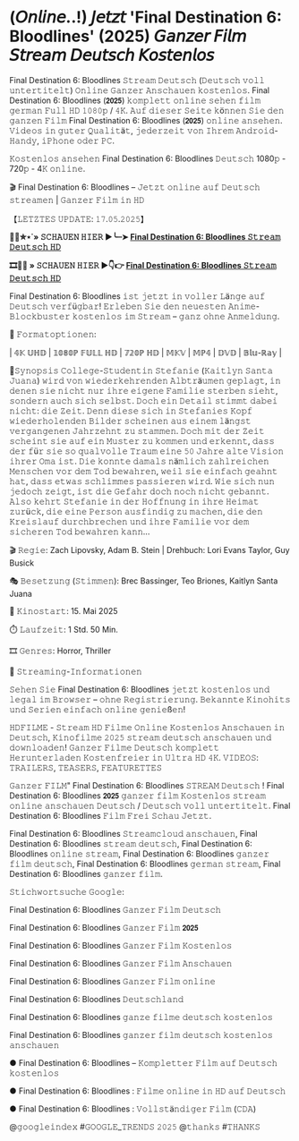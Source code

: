# (𝘖𝘯𝘭𝘪𝘯𝘦..!) 𝘑𝘦𝘵𝘻𝘵 'Final Destination 6: Bloodlines' (2025) 𝘎𝘢𝘯𝘻𝘦𝘳 𝘍𝘪𝘭𝘮 𝘚𝘵𝘳𝘦𝘢𝘮 𝘋𝘦𝘶𝘵𝘴𝘤𝘩 𝘒𝘰𝘴𝘵𝘦𝘯𝘭𝘰𝘴

Final Destination 6: Bloodlines 𝚂𝚝𝚛𝚎𝚊𝚖 𝙳𝚎𝚞𝚝𝚜𝚌𝚑 (𝙳𝚎𝚞𝚝𝚜𝚌𝚑 𝚟𝚘𝚕𝚕 𝚞𝚗𝚝𝚎𝚛𝚝𝚒𝚝𝚎𝚕𝚝) 𝙾𝚗𝚕𝚒𝚗𝚎 𝙶𝚊𝚗𝚣𝚎𝚛 𝙰𝚗𝚜𝚌𝚑𝚊𝚞𝚎𝚗 𝚔𝚘𝚜𝚝𝚎𝚗𝚕𝚘𝚜. Final Destination 6: Bloodlines (𝟮𝟬𝟮𝟱) 𝚔𝚘𝚖𝚙𝚕𝚎𝚝𝚝 𝚘𝚗𝚕𝚒𝚗𝚎 𝚜𝚎𝚑𝚎𝚗 𝚏𝚒𝚕𝚖 𝚐𝚎𝚛𝚖𝚊𝚗 𝙵𝚞𝚕𝚕 𝙷𝙳 𝟷𝟶𝟾𝟶𝚙 / 𝟺𝙺. 𝙰𝚞𝚏 𝚍𝚒𝚎𝚜𝚎𝚛 𝚂𝚎𝚒𝚝𝚎 𝚔ö𝚗𝚗𝚎𝚗 𝚂𝚒𝚎 𝚍𝚎𝚗 𝚐𝚊𝚗𝚣𝚎𝚗 𝙵𝚒𝚕𝚖 Final Destination 6: Bloodlines (𝟮𝟬𝟮𝟱) 𝚘𝚗𝚕𝚒𝚗𝚎 𝚊𝚗𝚜𝚎𝚑𝚎𝚗. 𝚅𝚒𝚍𝚎𝚘𝚜 𝚒𝚗 𝚐𝚞𝚝𝚎𝚛 𝚀𝚞𝚊𝚕𝚒𝚝ä𝚝, 𝚓𝚎𝚍𝚎𝚛𝚣𝚎𝚒𝚝 𝚟𝚘𝚗 𝙸𝚑𝚛𝚎𝚖 𝙰𝚗𝚍𝚛𝚘𝚒𝚍-𝙷𝚊𝚗𝚍𝚢, 𝚒𝙿𝚑𝚘𝚗𝚎 𝚘𝚍𝚎𝚛 𝙿𝙲.

𝙺𝚘𝚜𝚝𝚎𝚗𝚕𝚘𝚜 𝚊𝚗𝚜𝚎𝚑𝚎𝚗 Final Destination 6: Bloodlines 𝙳𝚎𝚞𝚝𝚜𝚌𝚑 1080𝚙 - 720𝚙 - 4𝙺 𝚘𝚗𝚕𝚒𝚗𝚎.

🎬 Final Destination 6: Bloodlines – 𝙹𝚎𝚝𝚣𝚝 𝚘𝚗𝚕𝚒𝚗𝚎 𝚊𝚞𝚏 𝙳𝚎𝚞𝚝𝚜𝚌𝚑 𝚜𝚝𝚛𝚎𝚊𝚖𝚎𝚗 | 𝙶𝚊𝚗𝚣𝚎𝚛 𝙵𝚒𝚕𝚖 𝚒𝚗 𝙷𝙳

【𝙻𝙴𝚃𝚉𝚃𝙴𝚂 𝚄𝙿𝙳𝙰𝚃𝙴: 𝟷𝟽.𝟶𝟻.𝟸𝟶𝟸𝟻】

**🍿🎥✮⋆˙» 𝚂𝙲𝙷𝙰𝚄𝙴𝙽 𝙷𝙸𝙴𝚁 ▶️╰┈➤ [Final Destination 6: Bloodlines 𝚂𝚝𝚛𝚎𝚊𝚖 𝙳𝚎𝚞𝚝𝚜𝚌𝚑 𝙷𝙳](https://t.co/jwSzYDXrGw)**

**🎞️🔴✅ » 𝚂𝙲𝙷𝙰𝚄𝙴𝙽 𝙷𝙸𝙴𝚁 ▶👇👉 [Final Destination 6: Bloodlines 𝚂𝚝𝚛𝚎𝚊𝚖 𝙳𝚎𝚞𝚝𝚜𝚌𝚑 𝙷𝙳](https://t.co/jwSzYDXrGw)**

Final Destination 6: Bloodlines 𝚒𝚜𝚝 𝚓𝚎𝚝𝚣𝚝 𝚒𝚗 𝚟𝚘𝚕𝚕𝚎𝚛 𝙻ä𝚗𝚐𝚎 𝚊𝚞𝚏 𝙳𝚎𝚞𝚝𝚜𝚌𝚑 𝚟𝚎𝚛𝚏ü𝚐𝚋𝚊𝚛! 𝙴𝚛𝚕𝚎𝚋𝚎𝚗 𝚂𝚒𝚎 𝚍𝚎𝚗 𝚗𝚎𝚞𝚎𝚜𝚝𝚎𝚗 𝙰𝚗𝚒𝚖𝚎-𝙱𝚕𝚘𝚌𝚔𝚋𝚞𝚜𝚝𝚎𝚛 𝚔𝚘𝚜𝚝𝚎𝚗𝚕𝚘𝚜 𝚒𝚖 𝚂𝚝𝚛𝚎𝚊𝚖 – 𝚐𝚊𝚗𝚣 𝚘𝚑𝚗𝚎 𝙰𝚗𝚖𝚎𝚕𝚍𝚞𝚗𝚐.

🎥 𝙵𝚘𝚛𝚖𝚊𝚝𝚘𝚙𝚝𝚒𝚘𝚗𝚎𝚗:

| 𝟜𝕂 𝕌ℍ𝔻 | 𝟙𝟘𝟠𝟘ℙ 𝔽𝕌𝕃𝕃 ℍ𝔻 | 𝟟𝟚𝟘ℙ ℍ𝔻 | 𝕄𝕂𝕍 | 𝕄ℙ𝟜 | 𝔻𝕍𝔻 | 𝔹𝕝𝕦-ℝ𝕒𝕪 |

📖𝚂𝚢𝚗𝚘𝚙𝚜𝚒𝚜 𝙲𝚘𝚕𝚕𝚎𝚐𝚎-𝚂𝚝𝚞𝚍𝚎𝚗𝚝𝚒𝚗 𝚂𝚝𝚎𝚏𝚊𝚗𝚒𝚎 (𝙺𝚊𝚒𝚝𝚕𝚢𝚗 𝚂𝚊𝚗𝚝𝚊 𝙹𝚞𝚊𝚗𝚊) 𝚠𝚒𝚛𝚍 𝚟𝚘𝚗 𝚠𝚒𝚎𝚍𝚎𝚛𝚔𝚎𝚑𝚛𝚎𝚗𝚍𝚎𝚗 𝙰𝚕𝚋𝚝𝚛ä𝚞𝚖𝚎𝚗 𝚐𝚎𝚙𝚕𝚊𝚐𝚝, 𝚒𝚗 𝚍𝚎𝚗𝚎𝚗 𝚜𝚒𝚎 𝚗𝚒𝚌𝚑𝚝 𝚗𝚞𝚛 𝚒𝚑𝚛𝚎 𝚎𝚒𝚐𝚎𝚗𝚎 𝙵𝚊𝚖𝚒𝚕𝚒𝚎 𝚜𝚝𝚎𝚛𝚋𝚎𝚗 𝚜𝚒𝚎𝚑𝚝, 𝚜𝚘𝚗𝚍𝚎𝚛𝚗 𝚊𝚞𝚌𝚑 𝚜𝚒𝚌𝚑 𝚜𝚎𝚕𝚋𝚜𝚝. 𝙳𝚘𝚌𝚑 𝚎𝚒𝚗 𝙳𝚎𝚝𝚊𝚒𝚕 𝚜𝚝𝚒𝚖𝚖𝚝 𝚍𝚊𝚋𝚎𝚒 𝚗𝚒𝚌𝚑𝚝: 𝚍𝚒𝚎 𝚉𝚎𝚒𝚝. 𝙳𝚎𝚗𝚗 𝚍𝚒𝚎𝚜𝚎 𝚜𝚒𝚌𝚑 𝚒𝚗 𝚂𝚝𝚎𝚏𝚊𝚗𝚒𝚎𝚜 𝙺𝚘𝚙𝚏 𝚠𝚒𝚎𝚍𝚎𝚛𝚑𝚘𝚕𝚎𝚗𝚍𝚎𝚗 𝙱𝚒𝚕𝚍𝚎𝚛 𝚜𝚌𝚑𝚎𝚒𝚗𝚎𝚗 𝚊𝚞𝚜 𝚎𝚒𝚗𝚎𝚖 𝚕ä𝚗𝚐𝚜𝚝 𝚟𝚎𝚛𝚐𝚊𝚗𝚐𝚎𝚗𝚎𝚗 𝙹𝚊𝚑𝚛𝚣𝚎𝚑𝚗𝚝 𝚣𝚞 𝚜𝚝𝚊𝚖𝚖𝚎𝚗. 𝙳𝚘𝚌𝚑 𝚖𝚒𝚝 𝚍𝚎𝚛 𝚉𝚎𝚒𝚝 𝚜𝚌𝚑𝚎𝚒𝚗𝚝 𝚜𝚒𝚎 𝚊𝚞𝚏 𝚎𝚒𝚗 𝙼𝚞𝚜𝚝𝚎𝚛 𝚣𝚞 𝚔𝚘𝚖𝚖𝚎𝚗 𝚞𝚗𝚍 𝚎𝚛𝚔𝚎𝚗𝚗𝚝, 𝚍𝚊𝚜𝚜 𝚍𝚎𝚛 𝚏ü𝚛 𝚜𝚒𝚎 𝚜𝚘 𝚚𝚞𝚊𝚕𝚟𝚘𝚕𝚕𝚎 𝚃𝚛𝚊𝚞𝚖 𝚎𝚒𝚗𝚎 𝟻𝟶 𝙹𝚊𝚑𝚛𝚎 𝚊𝚕𝚝𝚎 𝚅𝚒𝚜𝚒𝚘𝚗 𝚒𝚑𝚛𝚎𝚛 𝙾𝚖𝚊 𝚒𝚜𝚝. 𝙳𝚒𝚎 𝚔𝚘𝚗𝚗𝚝𝚎 𝚍𝚊𝚖𝚊𝚕𝚜 𝚗ä𝚖𝚕𝚒𝚌𝚑 𝚣𝚊𝚑𝚕𝚛𝚎𝚒𝚌𝚑𝚎𝚗 𝙼𝚎𝚗𝚜𝚌𝚑𝚎𝚗 𝚟𝚘𝚛 𝚍𝚎𝚖 𝚃𝚘𝚍 𝚋𝚎𝚠𝚊𝚑𝚛𝚎𝚗, 𝚠𝚎𝚒𝚕 𝚜𝚒𝚎 𝚎𝚒𝚗𝚏𝚊𝚌𝚑 𝚐𝚎𝚊𝚑𝚗𝚝 𝚑𝚊𝚝, 𝚍𝚊𝚜𝚜 𝚎𝚝𝚠𝚊𝚜 𝚜𝚌𝚑𝚕𝚒𝚖𝚖𝚎𝚜 𝚙𝚊𝚜𝚜𝚒𝚎𝚛𝚎𝚗 𝚠𝚒𝚛𝚍. 𝚆𝚒𝚎 𝚜𝚒𝚌𝚑 𝚗𝚞𝚗 𝚓𝚎𝚍𝚘𝚌𝚑 𝚣𝚎𝚒𝚐𝚝, 𝚒𝚜𝚝 𝚍𝚒𝚎 𝙶𝚎𝚏𝚊𝚑𝚛 𝚍𝚘𝚌𝚑 𝚗𝚘𝚌𝚑 𝚗𝚒𝚌𝚑𝚝 𝚐𝚎𝚋𝚊𝚗𝚗𝚝. 𝙰𝚕𝚜𝚘 𝚔𝚎𝚑𝚛𝚝 𝚂𝚝𝚎𝚏𝚊𝚗𝚒𝚎 𝚒𝚗 𝚍𝚎𝚛 𝙷𝚘𝚏𝚏𝚗𝚞𝚗𝚐 𝚒𝚗 𝚒𝚑𝚛𝚎 𝙷𝚎𝚒𝚖𝚊𝚝 𝚣𝚞𝚛ü𝚌𝚔, 𝚍𝚒𝚎 𝚎𝚒𝚗𝚎 𝙿𝚎𝚛𝚜𝚘𝚗 𝚊𝚞𝚜𝚏𝚒𝚗𝚍𝚒𝚐 𝚣𝚞 𝚖𝚊𝚌𝚑𝚎𝚗, 𝚍𝚒𝚎 𝚍𝚎𝚗 𝙺𝚛𝚎𝚒𝚜𝚕𝚊𝚞𝚏 𝚍𝚞𝚛𝚌𝚑𝚋𝚛𝚎𝚌𝚑𝚎𝚗 𝚞𝚗𝚍 𝚒𝚑𝚛𝚎 𝙵𝚊𝚖𝚒𝚕𝚒𝚎 𝚟𝚘𝚛 𝚍𝚎𝚖 𝚜𝚒𝚌𝚑𝚎𝚛𝚎𝚗 𝚃𝚘𝚍 𝚋𝚎𝚠𝚊𝚑𝚛𝚎𝚗 𝚔𝚊𝚗𝚗...

🎬 𝚁𝚎𝚐𝚒𝚎: Zach Lipovsky, Adam B. Stein | Drehbuch: Lori Evans Taylor, Guy Busick

🎭 𝙱𝚎𝚜𝚎𝚝𝚣𝚞𝚗𝚐 (𝚂𝚝𝚒𝚖𝚖𝚎𝚗): Brec Bassinger, Teo Briones, Kaitlyn Santa Juana

📆 𝙺𝚒𝚗𝚘𝚜𝚝𝚊𝚛𝚝: 15. Mai 2025 

⏱️ 𝙻𝚊𝚞𝚏𝚣𝚎𝚒𝚝: 1 Std. 50 Min.

🎞️ 𝙶𝚎𝚗𝚛𝚎𝚜: Horror, Thriller

📡 𝚂𝚝𝚛𝚎𝚊𝚖𝚒𝚗𝚐-𝙸𝚗𝚏𝚘𝚛𝚖𝚊𝚝𝚒𝚘𝚗𝚎𝚗

𝚂𝚎𝚑𝚎𝚗 𝚂𝚒𝚎 Final Destination 6: Bloodlines 𝚓𝚎𝚝𝚣𝚝 𝚔𝚘𝚜𝚝𝚎𝚗𝚕𝚘𝚜 𝚞𝚗𝚍 𝚕𝚎𝚐𝚊𝚕 𝚒𝚖 𝙱𝚛𝚘𝚠𝚜𝚎𝚛 – 𝚘𝚑𝚗𝚎 𝚁𝚎𝚐𝚒𝚜𝚝𝚛𝚒𝚎𝚛𝚞𝚗𝚐. 𝙱𝚎𝚔𝚊𝚗𝚗𝚝𝚎 𝙺𝚒𝚗𝚘𝚑𝚒𝚝𝚜 𝚞𝚗𝚍 𝚂𝚎𝚛𝚒𝚎𝚗 𝚎𝚒𝚗𝚏𝚊𝚌𝚑 𝚘𝚗𝚕𝚒𝚗𝚎 𝚐𝚎𝚗𝚒𝚎ß𝚎𝚗!

𝙷𝙳𝙵𝙸𝙻𝙼𝙴 - 𝚂𝚝𝚛𝚎𝚊𝚖 𝙷𝙳 𝙵𝚒𝚕𝚖𝚎 𝙾𝚗𝚕𝚒𝚗𝚎 𝙺𝚘𝚜𝚝𝚎𝚗𝚕𝚘𝚜 𝙰𝚗𝚜𝚌𝚑𝚊𝚞𝚎𝚗 𝚒𝚗 𝙳𝚎𝚞𝚝𝚜𝚌𝚑, 𝙺𝚒𝚗𝚘𝚏𝚒𝚕𝚖𝚎 𝟸𝟶𝟸𝟻 𝚜𝚝𝚛𝚎𝚊𝚖 𝚍𝚎𝚞𝚝𝚜𝚌𝚑 𝚊𝚗𝚜𝚌𝚑𝚊𝚞𝚎𝚗 𝚞𝚗𝚍 𝚍𝚘𝚠𝚗𝚕𝚘𝚊𝚍𝚎𝚗! 𝙶𝚊𝚗𝚣𝚎𝚛 𝙵𝚒𝚕𝚖𝚎 𝙳𝚎𝚞𝚝𝚜𝚌𝚑 𝚔𝚘𝚖𝚙𝚕𝚎𝚝𝚝 𝙷𝚎𝚛𝚞𝚗𝚝𝚎𝚛𝚕𝚊𝚍𝚎𝚗 𝙺𝚘𝚜𝚝𝚎𝚗𝚏𝚛𝚎𝚒𝚎𝚛 𝚒𝚗 𝚄𝚕𝚝𝚛𝚊 𝙷𝙳 𝟺𝙺. 𝚅𝙸𝙳𝙴𝙾𝚂: 𝚃𝚁𝙰𝙸𝙻𝙴𝚁𝚂, 𝚃𝙴𝙰𝚂𝙴𝚁𝚂, 𝙵𝙴𝙰𝚃𝚄𝚁𝙴𝚃𝚃𝙴𝚂

𝙶𝚊𝚗𝚣𝚎𝚛 𝙵𝙸𝙻𝙼" Final Destination 6: Bloodlines 𝚂𝚃𝚁𝙴𝙰𝙼 𝙳𝚎𝚞𝚝𝚜𝚌𝚑 ! Final Destination 6: Bloodlines 𝟮𝟬𝟮𝟱 𝚐𝚊𝚗𝚣𝚎𝚛 𝚏𝚒𝚕𝚖 𝙺𝚘𝚜𝚝𝚎𝚗𝚕𝚘𝚜 𝚜𝚝𝚛𝚎𝚊𝚖 𝚘𝚗𝚕𝚒𝚗𝚎 𝚊𝚗𝚜𝚌𝚑𝚊𝚞𝚎𝚗 𝙳𝚎𝚞𝚝𝚜𝚌𝚑 / 𝙳𝚎𝚞𝚝𝚜𝚌𝚑 𝚟𝚘𝚕𝚕 𝚞𝚗𝚝𝚎𝚛𝚝𝚒𝚝𝚎𝚕𝚝. Final Destination 6: Bloodlines 𝙵𝚒𝚕𝚖 𝙵𝚛𝚎𝚒 𝚂𝚌𝚑𝚊𝚞 𝙹𝚎𝚝𝚣𝚝.

Final Destination 6: Bloodlines 𝚂𝚝𝚛𝚎𝚊𝚖𝚌𝚕𝚘𝚞𝚍 𝚊𝚗𝚜𝚌𝚑𝚊𝚞𝚎𝚗, Final Destination 6: Bloodlines 𝚜𝚝𝚛𝚎𝚊𝚖 𝚍𝚎𝚞𝚝𝚜𝚌𝚑, Final Destination 6: Bloodlines 𝚘𝚗𝚕𝚒𝚗𝚎 𝚜𝚝𝚛𝚎𝚊𝚖, Final Destination 6: Bloodlines 𝚐𝚊𝚗𝚣𝚎𝚛 𝚏𝚒𝚕𝚖 𝚍𝚎𝚞𝚝𝚜𝚌𝚑, Final Destination 6: Bloodlines 𝚐𝚎𝚛𝚖𝚊𝚗 𝚜𝚝𝚛𝚎𝚊𝚖, Final Destination 6: Bloodlines 𝚐𝚊𝚗𝚣𝚎𝚛 𝚏𝚒𝚕𝚖.

𝚂𝚝𝚒𝚌𝚑𝚠𝚘𝚛𝚝𝚜𝚞𝚌𝚑𝚎 𝙶𝚘𝚘𝚐𝚕𝚎:

Final Destination 6: Bloodlines 𝙶𝚊𝚗𝚣𝚎𝚛 𝙵𝚒𝚕𝚖 𝙳𝚎𝚞𝚝𝚜𝚌𝚑

Final Destination 6: Bloodlines 𝙶𝚊𝚗𝚣𝚎𝚛 𝙵𝚒𝚕𝚖 𝟮𝟬𝟮𝟱

Final Destination 6: Bloodlines 𝙶𝚊𝚗𝚣𝚎𝚛 𝙵𝚒𝚕𝚖 𝙺𝚘𝚜𝚝𝚎𝚗𝚕𝚘𝚜

Final Destination 6: Bloodlines 𝙶𝚊𝚗𝚣𝚎𝚛 𝙵𝚒𝚕𝚖 𝙰𝚗𝚜𝚌𝚑𝚊𝚞𝚎𝚗

Final Destination 6: Bloodlines 𝙶𝚊𝚗𝚣𝚎𝚛 𝙵𝚒𝚕𝚖 𝚘𝚗𝚕𝚒𝚗𝚎

Final Destination 6: Bloodlines 𝙳𝚎𝚞𝚝𝚜𝚌𝚑𝚕𝚊𝚗𝚍

Final Destination 6: Bloodlines 𝚐𝚊𝚗𝚣𝚎 𝚏𝚒𝚕𝚖𝚎 𝚍𝚎𝚞𝚝𝚜𝚌𝚑 𝚔𝚘𝚜𝚝𝚎𝚗𝚕𝚘𝚜

Final Destination 6: Bloodlines 𝚐𝚊𝚗𝚣𝚎𝚛 𝚏𝚒𝚕𝚖 𝚍𝚎𝚞𝚝𝚜𝚌𝚑 𝚔𝚘𝚜𝚝𝚎𝚗𝚕𝚘𝚜 𝚊𝚗𝚜𝚌𝚑𝚊𝚞𝚎𝚗

● Final Destination 6: Bloodlines – 𝙺𝚘𝚖𝚙𝚕𝚎𝚝𝚝𝚎𝚛 𝙵𝚒𝚕𝚖 𝚊𝚞𝚏 𝙳𝚎𝚞𝚝𝚜𝚌𝚑 𝚔𝚘𝚜𝚝𝚎𝚗𝚕𝚘𝚜 

● Final Destination 6: Bloodlines : 𝙵𝚒𝚕𝚖𝚎 𝚘𝚗𝚕𝚒𝚗𝚎 𝚒𝚗 𝙷𝙳 𝚊𝚞𝚏 𝙳𝚎𝚞𝚝𝚜𝚌𝚑 

● Final Destination 6: Bloodlines : 𝚅𝚘𝚕𝚕𝚜𝚝ä𝚗𝚍𝚒𝚐𝚎𝚛 𝙵𝚒𝚕𝚖 (𝙲𝙳𝙰)

@𝚐𝚘𝚘𝚐𝚕𝚎𝚒𝚗𝚍𝚎𝚡 #𝙶𝙾𝙾𝙶𝙻𝙴_𝚃𝚁𝙴𝙽𝙳𝚂 𝟸𝟶𝟸𝟻 @𝚝𝚑𝚊𝚗𝚔𝚜 #𝚃𝙷𝙰𝙽𝙺𝚂

